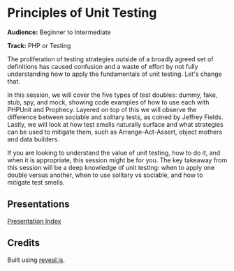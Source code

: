 # Principles of Unit Testing

**Audience:** Beginner to Intermediate

**Track:** PHP or Testing

The proliferation of testing strategies outside of a broadly agreed set of definitions has caused confusion and a waste of effort by not fully understanding how to apply the fundamentals of unit testing. Let's change that.

In this session, we will cover the five types of test doubles: dummy, fake, stub, spy, and mock, showing code examples of how to use each with PHPUnit and Prophecy. Layered on top of this we will observe the difference between sociable and solitary tests, as coined by Jeffrey Fields. Lastly, we will look at how test smells naturally surface and what strategies can be used to mitigate them, such as Arrange-Act-Assert, object mothers and data builders.

If you are looking to understand the value of unit testing, how to do it, and when it is appropriate, this session might be for you. The key takeaway from this session will be a deep knowledge of unit testing: when to apply one double versus another, when to use solitary vs sociable, and how to mitigate test smells.

## Presentations

[Presentation Index](//josephdpurcell.github.io/principles-of-unit-testing/presentations/)

## Credits

Built using [reveal.js](https://github.com/hakimel/reveal.js).


